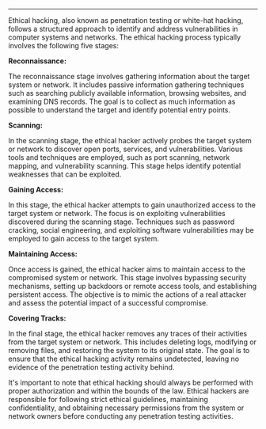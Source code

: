 
---
Ethical hacking, also known as penetration testing or white-hat hacking, follows a structured approach to identify and address vulnerabilities in computer systems and networks. The ethical hacking process typically involves the following five stages:



**Reconnaissance:**

The reconnaissance stage involves gathering information about the target system or network. It includes passive information gathering techniques such as searching publicly available information, browsing websites, and examining DNS records. The goal is to collect as much information as possible to understand the target and identify potential entry points.

**Scanning:**

In the scanning stage, the ethical hacker actively probes the target system or network to discover open ports, services, and vulnerabilities. Various tools and techniques are employed, such as port scanning, network mapping, and vulnerability scanning. This stage helps identify potential weaknesses that can be exploited.

**Gaining Access:**

In this stage, the ethical hacker attempts to gain unauthorized access to the target system or network. The focus is on exploiting vulnerabilities discovered during the scanning stage. Techniques such as password cracking, social engineering, and exploiting software vulnerabilities may be employed to gain access to the target system.

**Maintaining Access:**

Once access is gained, the ethical hacker aims to maintain access to the compromised system or network. This stage involves bypassing security mechanisms, setting up backdoors or remote access tools, and establishing persistent access. The objective is to mimic the actions of a real attacker and assess the potential impact of a successful compromise.

**Covering Tracks:**

In the final stage, the ethical hacker removes any traces of their activities from the target system or network. This includes deleting logs, modifying or removing files, and restoring the system to its original state. The goal is to ensure that the ethical hacking activity remains undetected, leaving no evidence of the penetration testing activity behind.

It's important to note that ethical hacking should always be performed with proper authorization and within the bounds of the law. Ethical hackers are responsible for following strict ethical guidelines, maintaining confidentiality, and obtaining necessary permissions from the system or network owners before conducting any penetration testing activities.